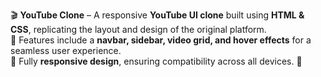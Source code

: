 🎬 **YouTube Clone** – A responsive **YouTube UI clone** built using **HTML & CSS**, replicating the layout and design of the original platform.  
🎨 Features include a **navbar, sidebar, video grid, and hover effects** for a seamless user experience.  
📱 Fully **responsive design**, ensuring compatibility across all devices. 🚀  
